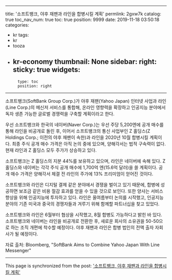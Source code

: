 
---
title: '소프트뱅크, 야후 재팬과 라인을 합병시킬 계획'
permlink: 2gxw7k
catalog: true
toc_nav_num: true
toc: true
position: 9999
date: 2019-11-18 03:50:18
categories:
- kr
tags:
- kr
- tooza
- kr-economy
thumbnail: None
sidebar:
    right:
        sticky: true
widgets:
    -
        type: toc
        position: right
---


소프트뱅크(SoftBank Group Corp.)가 야후 재팬(Yahoo Japan) 인터넷 사업과 라인(Line Corp.)의 메신저 서비스를 통합해, 온라인 영향력을 확장하고 인공지능 분야에서 독자 생존 가능한 글로벌 경쟁력을 구축할 계획이라고 한다.  

우선 소프트뱅크와 한국의 네이버(Naver Corp.)는 우선 주당 5,200엔에 공개 매수를 통해 라인을 비공개로 돌린 후, 이어서 소프트뱅크의 통신 사업부인 Z 홀딩스(Z Holdings Corp.; 이전의 야후 재팬이 속한)과 라인을 2020년 10월 합병시킬 계획이다. 최종 주식 공개 매수 가격은 아직 논의 중에 있으며, 양해각서는 법적 구속력이 없다. 현재 라인과 Z 홀딩스 모두 주가가 상승하고 있다.  

소프트뱅크는 Z 홀딩스의 지분 44%를 보유하고 있으며, 라인은 네이버에 속해 있다. Z 홀딩스와 네이버는 각각 주식 공개 매수에 1,700억 엔(15.6억 달러)을 쓸 계획이다. 공개 매수 가격은 양해각서 체결 전 라인의 주가에 13% 프리미엄이 얻어진 것이다.  

소프트뱅크와 라인은 디지털 결제 같은 분야에서 경쟁을 벌이고 있기 때문에, 합병에 성공하면 보조금 같은 비용 절감 효과를 얻을 수 있을 것으로 보인다. 또한 양사는 서비스 향상을 위해 인공지능에 투자하고 있다. 라인은 올여름부터 논의를 시작했고, 인공지능 분야의 기존 미국과 중국의 경쟁자들과 겨루기 위해 함께할 파트너십을 찾고 있었다.  

소프트뱅크와 라인은 6월부터 협상을 시작했고, 8월 합병도 가능하다고 밝힌 바 있다. 소프트뱅크와 네이버는 라인을 비공개로 전환한 후, 새로운 회사의 소유권을 50-50으로 하는 조직 개편에 착수할 예정이다. 야후 재팬과 라인은 합병 법인의 전액 출자 자회사가 될 예정이다. 

자료 출처: Bloomberg, "SoftBank Aims to Combine Yahoo Japan With Line Messenger"

- - -

This page is synchronized from the post: ['소프트뱅크, 야후 재팬과 라인을 합병시킬 계획'](https://steemit.com/@pius.pius/2gxw7k)
